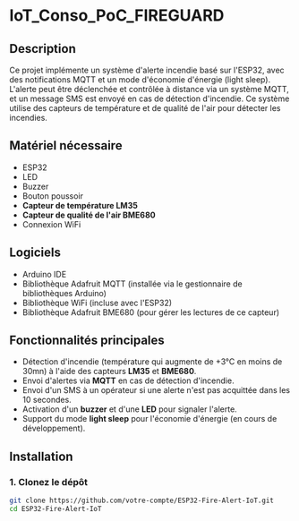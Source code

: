 # IoT_Conso_PoC_FIREGUARD

## Description
Ce projet implémente un système d'alerte incendie basé sur l'ESP32, avec des notifications MQTT et un mode d'économie d'énergie (light sleep). L'alerte peut être déclenchée et contrôlée à distance via un système MQTT, et un message SMS est envoyé en cas de détection d'incendie. Ce système utilise des capteurs de température et de qualité de l'air pour détecter les incendies.

## Matériel nécessaire
- ESP32
- LED
- Buzzer
- Bouton poussoir
- **Capteur de température LM35**
- **Capteur de qualité de l'air BME680**
- Connexion WiFi

## Logiciels
- Arduino IDE
- Bibliothèque Adafruit MQTT (installée via le gestionnaire de bibliothèques Arduino)
- Bibliothèque WiFi (incluse avec l'ESP32)
- Bibliothèque Adafruit BME680 (pour gérer les lectures de ce capteur)

## Fonctionnalités principales
- Détection d'incendie (température qui augmente de +3°C en moins de 30mn) à l'aide des capteurs **LM35** et **BME680**.
- Envoi d'alertes via **MQTT** en cas de détection d'incendie.
- Envoi d'un SMS à un opérateur si une alerte n'est pas acquittée dans les 10 secondes.
- Activation d'un **buzzer** et d'une **LED** pour signaler l'alerte.
- Support du mode **light sleep** pour l'économie d'énergie (en cours de développement).

## Installation

### 1. Clonez le dépôt
```bash
git clone https://github.com/votre-compte/ESP32-Fire-Alert-IoT.git
cd ESP32-Fire-Alert-IoT
